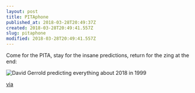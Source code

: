 ```yaml
---
layout: post
title: PITAphone
published_at: 2018-03-28T20:49:37Z
created: 2018-03-28T20:49:41.557Z
slug: pitaphone
modified: 2018-03-28T20:49:41.557Z
---
```

Come for the PITA, stay for the insane predictions, return for the zing at the end:

![David Gerrold predicting everything about 2018 in 1999](http://shooots.s3.amazonaws.com/9lmMN.jpeg)

[via](https://mobile.twitter.com/estherschindler/status/979005249452232704)
